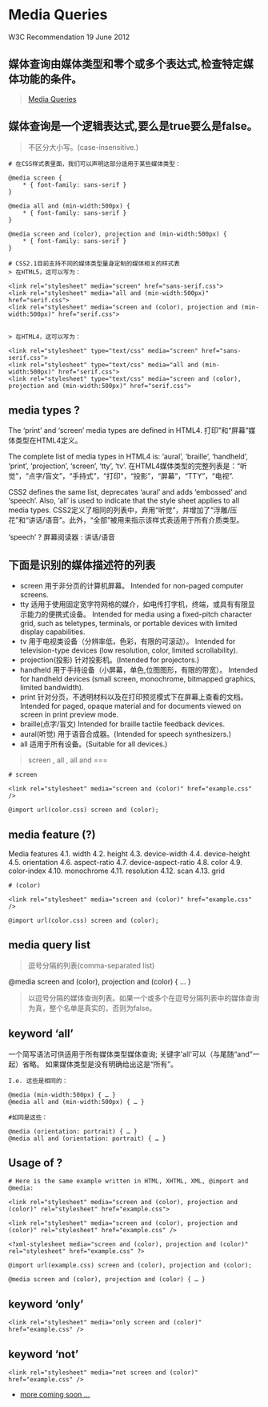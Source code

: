# Media Queries
W3C Recommendation 19 June 2012

## 媒体查询由媒体类型和零个或多个表达式,检查特定媒体功能的条件。

> [Media Queries](https://www.w3.org/TR/css3-mediaqueries/)

## 媒体查询是一个逻辑表达式,要么是true要么是false。

> 不区分大小写。(case-insensitive.)

```code
# 在CSS样式表里面，我们可以声明这部分适用于某些媒体类型：

@media screen {
    * { font-family: sans-serif }
}

@media all and (min-width:500px) {
    * { font-family: sans-serif }
}

@media screen and (color), projection and (min-width:500px) {
    * { font-family: sans-serif }
}

# CSS2.1目前支持不同的媒体类型量身定制的媒体相关的样式表
> 在HTML5，这可以写为：

<link rel="stylesheet" media="screen" href="sans-serif.css">
<link rel="stylesheet" media="all and (min-width:500px)" href="serif.css">
<link rel="stylesheet" media="screen and (color), projection and (min-width:500px)" href="serif.css">


> 在HTML4，这可以写为：

<link rel="stylesheet" type="text/css" media="screen" href="sans-serif.css">
<link rel="stylesheet" type="text/css" media="all and (min-width:500px)" href="serif.css">
<link rel="stylesheet" type="text/css" media="screen and (color), projection and (min-width:500px)" href="serif.css">
```

## media types ?
The ‘print’ and ‘screen’ media types are defined in HTML4.
打印”和“屏幕”媒体类型在HTML4定义。

 The complete list of media types in HTML4 is: ‘aural’, ‘braille’, ‘handheld’, ‘print’, ‘projection’, ‘screen’, ‘tty’, ‘tv’.
 在HTML4媒体类型的完整列表是：“听觉”，“点字/盲文”，“手持式”，“打印”，“投影”，“屏幕”，“TTY”，“电视”.

 CSS2 defines the same list, deprecates ‘aural’ and adds ‘embossed’ and ‘speech’. Also, ‘all’ is used to indicate that the style sheet applies to all media types.
 CSS2定义了相同的列表中，弃用“听觉”，并增加了“浮雕/压花”和“讲话/语音”。此外，“全部”被用来指示该样式表适用于所有介质类型。 

 ‘speech’ ? 屏幕阅读器 : 讲话/语音

## 下面是识别的媒体描述符的列表

* screen
  用于非分页的计算机屏幕。
  Intended for non-paged computer screens.
* tty
  适用于使用固定宽字符网格的媒介，如电传打字机，终端，或具有有限显示能力的便携式设备。
  Intended for media using a fixed-pitch character grid, such as teletypes, terminals, or portable devices with limited display capabilities.
* tv
  用于电视类设备（分辨率低，色彩，有限的可滚动）。
  Intended for television-type devices (low resolution, color, limited scrollability).
* projection(投影)
  针对投影机。(Intended for projectors.)
* handheld
  用于手持设备（小屏幕，单色,位图图形，有限的带宽）。
  Intended for handheld devices (small screen, monochrome, bitmapped graphics, limited bandwidth).
* print
  针对分页，不透明材料以及在打印预览模式下在屏幕上查看的文档。
  Intended for paged, opaque material and for documents viewed on screen in print preview mode.
* braille(点字/盲文)
  Intended for braille tactile feedback devices.
* aural(听觉)
  用于语音合成器。(Intended for speech synthesizers.)
* all
  适用于所有设备。(Suitable for all devices.)

> screen , all , all and === 


```code
# screen

<link rel="stylesheet" media="screen and (color)" href="example.css" />

@import url(color.css) screen and (color);

```

## media feature (?)

Media features
4.1. width
4.2. height
4.3. device-width
4.4. device-height
4.5. orientation
4.6. aspect-ratio
4.7. device-aspect-ratio
4.8. color
4.9. color-index
4.10. monochrome
4.11. resolution
4.12. scan
4.13. grid

```code
# (color)

<link rel="stylesheet" media="screen and (color)" href="example.css" />

@import url(color.css) screen and (color);

```



## media query list

> 逗号分隔的列表(comma-separated list)

@media screen and (color), projection and (color) { … }

> 以逗号分隔的媒体查询列表。如果一个或多个在逗号分隔列表中的媒体查询为真，整个名单是真实的，否则为false。











## keyword ‘all’

一个简写语法可供适用于所有媒体类型媒体查询;
关键字'all'可以（与尾随“and”一起）省略。
如果媒体类型是没有明确给出这是“所有”。

```code
I.e. 这些是相同的：

@media (min-width:500px) { … }
@media all and (min-width:500px) { … }

#如同是这些：

@media (orientation: portrait) { … }
@media all and (orientation: portrait) { … }
```

## Usage of ?

```code
# Here is the same example written in HTML, XHTML, XML, @import and @media:

<link rel="stylesheet" media="screen and (color), projection and (color)" rel="stylesheet" href="example.css">

<link rel="stylesheet" media="screen and (color), projection and (color)" rel="stylesheet" href="example.css" />

<?xml-stylesheet media="screen and (color), projection and (color)" rel="stylesheet" href="example.css" ?>

@import url(example.css) screen and (color), projection and (color);

@media screen and (color), projection and (color) { … }

```

## keyword ‘only’

```code
<link rel="stylesheet" media="only screen and (color)" href="example.css" />
```

## keyword ‘not’

```code
<link rel="stylesheet" media="not screen and (color)" href="example.css" />
```

* [more coming soon ...](http://xgqfrms.xyz)
